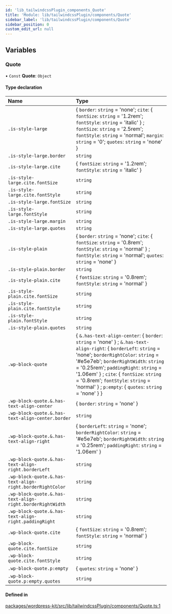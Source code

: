 ```yaml
---
id: 'lib_tailwindcssPlugin_components_Quote'
title: 'Module: lib/tailwindcssPlugin/components/Quote'
sidebar_label: 'lib/tailwindcssPlugin/components/Quote'
sidebar_position: 0
custom_edit_url: null
---
```


## Variables

### Quote

• `Const` **Quote**: `Object`

#### Type declaration

| Name                                                      | Type                                                                                                                                                                                                                                                                                                                                                                                 |
| :-------------------------------------------------------- | :----------------------------------------------------------------------------------------------------------------------------------------------------------------------------------------------------------------------------------------------------------------------------------------------------------------------------------------------------------------------------------- |
| `.is-style-large`                                         | { `border`: `string` = 'none'; `cite`: { `fontSize`: `string` = '1.2rem'; `fontStyle`: `string` = 'italic' } ; `fontSize`: `string` = '2.5rem'; `fontStyle`: `string` = 'normal'; `margin`: `string` = '0'; `quotes`: `string` = 'none' }                                                                                                                                            |
| `.is-style-large.border`                                  | `string`                                                                                                                                                                                                                                                                                                                                                                             |
| `.is-style-large.cite`                                    | { `fontSize`: `string` = '1.2rem'; `fontStyle`: `string` = 'italic' }                                                                                                                                                                                                                                                                                                                |
| `.is-style-large.cite.fontSize`                           | `string`                                                                                                                                                                                                                                                                                                                                                                             |
| `.is-style-large.cite.fontStyle`                          | `string`                                                                                                                                                                                                                                                                                                                                                                             |
| `.is-style-large.fontSize`                                | `string`                                                                                                                                                                                                                                                                                                                                                                             |
| `.is-style-large.fontStyle`                               | `string`                                                                                                                                                                                                                                                                                                                                                                             |
| `.is-style-large.margin`                                  | `string`                                                                                                                                                                                                                                                                                                                                                                             |
| `.is-style-large.quotes`                                  | `string`                                                                                                                                                                                                                                                                                                                                                                             |
| `.is-style-plain`                                         | { `border`: `string` = 'none'; `cite`: { `fontSize`: `string` = '0.8rem'; `fontStyle`: `string` = 'normal' } ; `fontStyle`: `string` = 'normal'; `quotes`: `string` = 'none' }                                                                                                                                                                                                       |
| `.is-style-plain.border`                                  | `string`                                                                                                                                                                                                                                                                                                                                                                             |
| `.is-style-plain.cite`                                    | { `fontSize`: `string` = '0.8rem'; `fontStyle`: `string` = 'normal' }                                                                                                                                                                                                                                                                                                                |
| `.is-style-plain.cite.fontSize`                           | `string`                                                                                                                                                                                                                                                                                                                                                                             |
| `.is-style-plain.cite.fontStyle`                          | `string`                                                                                                                                                                                                                                                                                                                                                                             |
| `.is-style-plain.fontStyle`                               | `string`                                                                                                                                                                                                                                                                                                                                                                             |
| `.is-style-plain.quotes`                                  | `string`                                                                                                                                                                                                                                                                                                                                                                             |
| `.wp-block-quote`                                         | { `&.has-text-align-center`: { `border`: `string` = 'none' } ; `&.has-text-align-right`: { `borderLeft`: `string` = 'none'; `borderRightColor`: `string` = '#e5e7eb'; `borderRightWidth`: `string` = '0.25rem'; `paddingRight`: `string` = '1.06em' } ; `cite`: { `fontSize`: `string` = '0.8rem'; `fontStyle`: `string` = 'normal' } ; `p:empty`: { `quotes`: `string` = 'none' } } |
| `.wp-block-quote.&.has-text-align-center`                 | { `border`: `string` = 'none' }                                                                                                                                                                                                                                                                                                                                                      |
| `.wp-block-quote.&.has-text-align-center.border`          | `string`                                                                                                                                                                                                                                                                                                                                                                             |
| `.wp-block-quote.&.has-text-align-right`                  | { `borderLeft`: `string` = 'none'; `borderRightColor`: `string` = '#e5e7eb'; `borderRightWidth`: `string` = '0.25rem'; `paddingRight`: `string` = '1.06em' }                                                                                                                                                                                                                         |
| `.wp-block-quote.&.has-text-align-right.borderLeft`       | `string`                                                                                                                                                                                                                                                                                                                                                                             |
| `.wp-block-quote.&.has-text-align-right.borderRightColor` | `string`                                                                                                                                                                                                                                                                                                                                                                             |
| `.wp-block-quote.&.has-text-align-right.borderRightWidth` | `string`                                                                                                                                                                                                                                                                                                                                                                             |
| `.wp-block-quote.&.has-text-align-right.paddingRight`     | `string`                                                                                                                                                                                                                                                                                                                                                                             |
| `.wp-block-quote.cite`                                    | { `fontSize`: `string` = '0.8rem'; `fontStyle`: `string` = 'normal' }                                                                                                                                                                                                                                                                                                                |
| `.wp-block-quote.cite.fontSize`                           | `string`                                                                                                                                                                                                                                                                                                                                                                             |
| `.wp-block-quote.cite.fontStyle`                          | `string`                                                                                                                                                                                                                                                                                                                                                                             |
| `.wp-block-quote.p:empty`                                 | { `quotes`: `string` = 'none' }                                                                                                                                                                                                                                                                                                                                                      |
| `.wp-block-quote.p:empty.quotes`                          | `string`                                                                                                                                                                                                                                                                                                                                                                             |

#### Defined in

[packages/wordpress-kit/src/lib/tailwindcssPlugin/components/Quote.ts:1](https://github.com/CobyPear/decoupled-kit-js/blob/1d4dd35e/packages/wordpress-kit/src/lib/tailwindcssPlugin/components/Quote.ts#L1)
